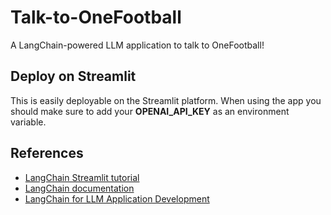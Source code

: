 # Talk-to-OneFootball
A LangChain-powered LLM application to talk to OneFootball!

## Deploy on Streamlit
This is easily deployable on the Streamlit platform. When using the app you should make sure to add your **OPENAI_API_KEY** as an environment variable.


## References
- [LangChain Streamlit tutorial](https://blog.streamlit.io/langchain-tutorial-4-build-an-ask-the-doc-app/)
- [LangChain documentation](https://python.langchain.com/docs/get_started/introduction.html)
- [LangChain for LLM Application Development](https://www.deeplearning.ai/short-courses/langchain-for-llm-application-development/)

